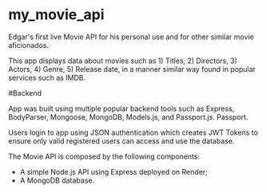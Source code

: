 # my_movie_api

Edgar's first live Movie API for his personal use and for other similar movie aficionados.

This app displays data about movies such as 1) Titles, 2) Directors, 3) Actors, 4) Genre, 5) Release date, in a manner similar way found in popular services such as IMDB. 

#Backend

App was built using multiple popular backend tools such as Express, BodyParser, Mongoose, MongoDB, Models.js, and Passport.js. Passport.  

Users login to app using JSON authentication which creates JWT Tokens to ensure only valid registered users can access and use the database. 

The Movie API is composed by the following components: 
* A simple Node.js API using Express deployed on Render;
* A MongoDB database.

